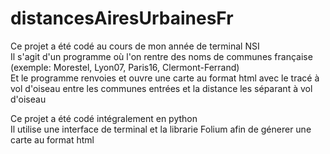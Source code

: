 # distancesAiresUrbainesFr
Ce projet a été codé au cours de mon année de terminal NSI  
Il s'agit d'un programme où l'on rentre des noms de communes française (exemple: Morestel, Lyon07, Paris16, Clermont-Ferrand)  
Et le programme renvoies et ouvre une carte au format html avec le tracé à vol d'oiseau entre les communes entrées et la distance les séparant à vol d'oiseau  

Ce projet a été codé intégralement en python  
Il utilise une interface de terminal et la librarie Folium afin de génerer une carte au format html
